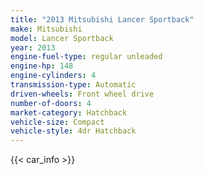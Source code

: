```yaml
---
title: "2013 Mitsubishi Lancer Sportback"
make: Mitsubishi
model: Lancer Sportback
year: 2013
engine-fuel-type: regular unleaded
engine-hp: 148
engine-cylinders: 4
transmission-type: Automatic
driven-wheels: Front wheel drive
number-of-doors: 4
market-category: Hatchback
vehicle-size: Compact
vehicle-style: 4dr Hatchback
---
```


{{< car_info >}}
